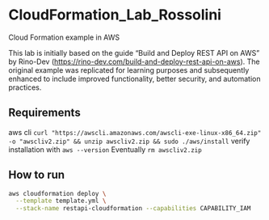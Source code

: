 # CloudFormation_Lab_Rossolini
Cloud Formation example in AWS


This lab is initially based on the guide “Build and Deploy REST API on AWS” by Rino-Dev (https://rino-dev.com/build-and-deploy-rest-api-on-aws). The original example was replicated for learning purposes and subsequently enhanced to include improved functionality, better security, and automation practices.


## Requirements
aws cli 
`curl "https://awscli.amazonaws.com/awscli-exe-linux-x86_64.zip" -o "awscliv2.zip" && unzip awscliv2.zip && sudo ./aws/install`
verify installation with 
`aws --version`
Eventually
`rm awscliv2.zip`


## How to run 
```bash
aws cloudformation deploy \
  --template template.yml \
  --stack-name restapi-cloudformation --capabilities CAPABILITY_IAM
```
